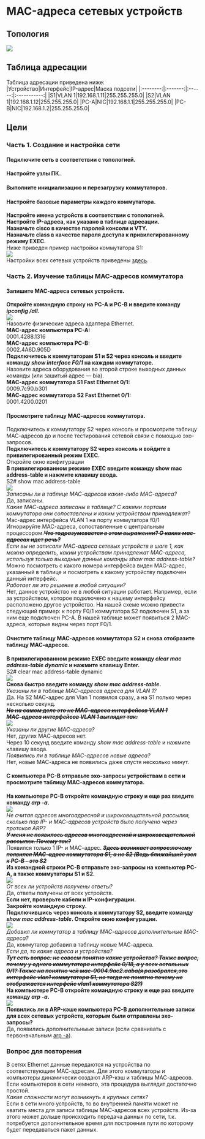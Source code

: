 # MAC-адреса сетевых устройств
## Топология  
![](Topology_mac.png)  
## Таблица адресации  
Таблица адресации приведена ниже:  
|Устройство|Интерфейс|IP-адрес|Маска подсети|
|:--------:|:-------:|:------:|:-----------:|
|S1|VLAN 1|192.168.1.11|255.255.255.0|
|S2|VLAN 1|192.168.1.12|255.255.255.0|
|PC-A|NIC|192.168.1.1|255.255.255.0|
|PC-B|NIC|192.168.1.2|255.255.255.0|

## Цели  
### Часть 1. Создание и настройка сети  
#### Подключите сеть в соответствии с топологией.  
#### Настройте узлы ПК.  
#### Выполните инициализацию и перезагрузку коммутаторов.  
#### Настройте базовые параметры каждого коммутатора.  
**Настройте имена устройств в соответствии с топологией.**  
**Настройте IP-адреса, как указано в таблице адресации.**  
**Назначьте cisco в качестве паролей консоли и VTY.**  
**Назначьте class в качестве пароля доступа к привилегированному режиму EXEC.**  
Ниже приведен пример настройки коммутатора S1:  
![](configure_S1.png)  
Настройки всех сетевых устройств приведены [здесь](Configs/).  
### Часть 2. Изучение таблицы МАС-адресов коммутатора  
#### Запишите МАС-адреса сетевых устройств.  
**Откройте командную строку на PC-A и PC-B и введите команду *ipconfig /all.***  
![](ipconfig_all_PC-A_and_PC-B.png)  
Назовите физические адреса адаптера Ethernet.  
**MAC-адрес компьютера PC-A:**  
0001.4288.1316  
**MAC-адрес компьютера PC-B:**  
0002.4A6D.905D  
**Подключитесь к коммутаторам S1 и S2 через консоль и введите команду *show interface F0/1* на каждом коммутаторе.**  
Назовите адреса оборудования во второй строке выходных данных команды (или зашитый адрес — bia).  
**МАС-адрес коммутатора S1 Fast Ethernet 0/1:**  
0009.7c90.b301  
**МАС-адрес коммутатора S2 Fast Ethernet 0/1:**  
0001.4200.0201  
#### Просмотрите таблицу МАС-адресов коммутатора.  
Подключитесь к коммутатору S2 через консоль и просмотрите таблицу МАС-адресов до и после тестирования сетевой связи с помощью эхо-запросов.  
**Подключитесь к коммутатору S2 через консоль и войдите в привилегированный режим EXEC.**  
Откройте окно конфигурации  
**В привилегированном режиме EXEC введите команду show mac address-table и нажмите клавишу ввода.**  
S2# show mac address-table  
![](show_mac_sddress-table_S1_and_S2.png)  
_Записаны ли в таблице МАС-адресов какие-либо МАС-адреса?_  
Да, записаны.  
_Какие МАС-адреса записаны в таблице? С какими портами коммутатора они сопоставлены и каким устройствам принадлежат?_  
Mac-адрес интерфейса VLAN 1 на порту коммутатора f0/1  
Игнорируйте МАС-адреса, сопоставленные с центральным процессором.~~**_Что тодразумевается в этом выражении? О каких мас-адресах идет речь?_**~~  
_Если вы не записали МАС-адреса сетевых устройств в шаге 1, как можно определить, каким устройствам принадлежат МАС-адреса, используя только выходные данные команды *show mac address-table*?_  
Можно посмотреть с какого номера интерфейса виден МАС-адрес, указанный в таблице и посмотреть к какому устройству подключен данный интерфейс.  
_Работает ли это решение в любой ситуации?_  
Нет, данное устройство не в любой ситуации работает. Например, если за устройством, которое подключено к нашему интерфейсу расположено другое устройство. На нашей схеме можно привести следующий пример: к порту F0/1 коммутатора S2 подключен S1, а за ним еще подключен PC-A. В нашей таблице может появиться 2 МАС-адреса, которые видны через порт F0/1. 
#### Очистите таблицу МАС-адресов коммутатора S2 и снова отобразите таблицу МАС-адресов.  
**В привилегированном режиме EXEC введите команду *clear mac address-table dynamic* и нажмите клавишу Enter.**  
S2# clear mac address-table dynamic  
![](clear_mac_sddress-table_S1_and_S2.png)  
**Снова быстро введите команду *show mac address-table*.**  
_Указаны ли в таблице МАС-адресов адреса для VLAN 1?_  
Да. На S2 МАС-адрес для Vlan 1 появился сразу, а на S1 полько через несколько секунд.  
~~**_Но на самом деле это не МАС-адреса интерфейсов VLAN 1_**~~  
~~**_МАС-адреса интерфейсов VLAN 1 выглядят так:_**~~  
![](show_interfaces_vlan1.png)  
_Указаны ли другие МАС-адреса?_  
Нет, других MAС-адресов нет.  
Через 10 секунд введите команду *show mac address-table* и нажмите клавишу ввода.  
_Появились ли в таблице МАС-адресов новые адреса?_  
Нет, новые МАС-адреса не появились даже спустя несколько минут.  
#### С компьютера PC-B отправьте эхо-запросы устройствам в сети и просмотрите таблицу МАС-адресов коммутатора.  
**На компьютере PC-B откройте командную строку и еще раз введите команду *arp -a*.**  
![](arp-a_PC-B.png)  
_Не считая адресов многоадресной и широковещательной рассылки, сколько пар IP- и МАС-адресов устройств было получено через протокол ARP?_  
~~**_У меня не появилось адресов многоадресной и широковещательной рассылки. Почему так?_**~~  
Появился только 1 IP- и МАС-адрес. ~~**_Здесь возникает вопрос:почему появился МАС-адрес коммутатора S1, а не S2 (Ведь ближайший узел к PC-B - это S2_**~~  
**Из командной строки PC-B отправьте эхо-запросы на компьютер PC-A, а также коммутаторы S1 и S2.**  
![](ping_from_PC-B_to_PC-A_and_S1_and_S2.png)  
_От всех ли устройств получены ответы?_  
Да, ответы получены от всех устройств.  
**Если нет, проверьте кабели и IP-конфигурации.**  
**Закройте командную строку.**  
**Подключившись через консоль к коммутатору S2, введите команду *show mac address-table*. Откройте окно конфигурации.**  
![](show_mac_sddress-table_S2_after_ping_all_device.png)  
_Добавил ли коммутатор в таблицу МАС-адресов дополнительные МАС-адреса?_  
Да, коммутатор добавил в таблицу новые МАС-адреса.  
_Если да, то какие адреса и устройства?_  
~~**_Тут есть вопрос: не совсем понятно какие устройства? Также вопрос, почему у одного коммутатора интерфейс 0/18, а у всех остальных 0/1? Также на понятно чей мас-0004.9ac2.aaba(я разобрался,это интерфейс vlan1 коммутатора S1, но тогда не понятно почему не отображается интерфейс vlan1 коммутатора S2?)_**~~  
**На компьютере PC-B откройте командную строку и еще раз введите команду *arp -a*.**  
![](arp-a_PC-B_after_ping_all_device.png)  
**Появились ли в ARP-кэше компьютера PC-B дополнительные записи для всех сетевых устройств, которым были отправлены эхо-запросы?**  
Да, появились дополнительныые записи (если сравнивать с первонвчальным [arp -a](arp-a_PC-B.png)).  
### Вопрос для повторения  
В сетях Ethernet данные передаются на устройства по соответствующим МАС-адресам. Для этого коммутаторы и компьютеры динамически создают ARP-кэш и таблицы МАС-адресов. Если компьютеров в сети немного, эта процедура выглядит достаточно простой.  
_Какие сложности могут возникнуть в крупных сетях?_  
Если в сети много устройств, то во внутренней памяти может не хватить места для записи таблицы МАС-адресов всех устройств. Из-за этого может дольше происходить передача данных по сети, т.к. потребуется дополнительное время для построения пути по которому будет передаваться пакет данных.  
